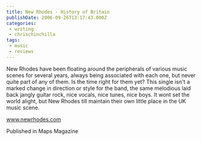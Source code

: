 ```yaml
---
title: New Rhodes - History of Britain
publishDate: 2006-09-26T13:17:43.000Z
categories:
 - writing
 - chrischinchilla
tags:
 - music 
 - reviews
---
```


New Rhodes have been floating around the peripherals of various music scenes for several years, always being associated with each one, but never quite part of any of them. Is the time right for them yet? This single isn't a marked change in direction or style for the band, the same melodious laid back jangly guitar rock, nice vocals, nice tunes, nice boys. It wont set the world alight, but New Rhodes till maintain their own little place in the UK music scene.

<a href='https://www.newrhodes.com' target='_blank'>www.newrhodes.com</a>

Published in Maps Magazine
